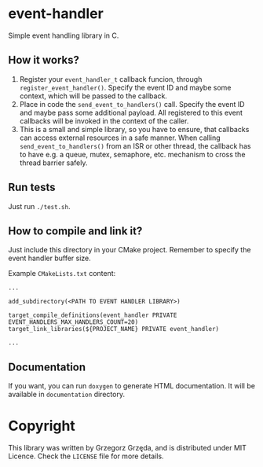 # event-handler
Simple event handling library in C.

## How it works?
1. Register your `event_handler_t` callback funcion, through `register_event_handler()`. Specify the event ID and
maybe some context, which will be passed to the callback.
1. Place in code the `send_event_to_handlers()` call. Specify the event ID and maybe pass some additional payload.
All registered to this event callbacks will be invoked in the context of the caller.
1. This is a small and simple library, so you have to ensure, that callbacks can access external resources in a safe
manner. When calling `send_event_to_handlers()` from an ISR or other thread, the callback has to have e.g. a queue, 
mutex, semaphore, etc. mechanism to cross the thread barrier safely.

## Run tests
Just run `./test.sh`.

## How to compile and link it?

Just include this directory in your CMake project. Remember to specify the event handler buffer size.

Example `CMakeLists.txt` content:
```
...

add_subdirectory(<PATH TO EVENT HANDLER LIBRARY>)

target_compile_definitions(event_handler PRIVATE EVENT_HANDLERS_MAX_HANDLERS_COUNT=20)
target_link_libraries(${PROJECT_NAME} PRIVATE event_handler)

...
```

## Documentation
If you want, you can run `doxygen` to generate HTML documentation. It will be available in `documentation` 
directory.


# Copyright
This library was written by Grzegorz Grzęda, and is distributed under MIT Licence. Check the `LICENSE` file for
more details.